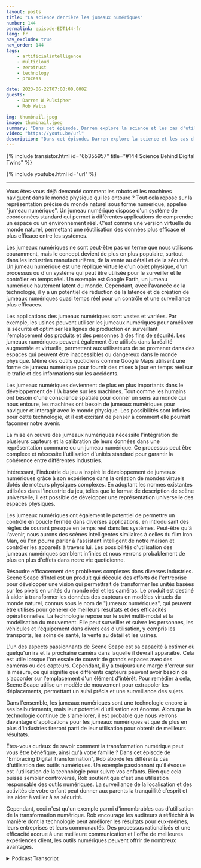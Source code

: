 ```yaml
---
layout: posts
title: "La science derrière les jumeaux numériques"
number: 144
permalink: episode-EDT144-fr
lang: fr
nav_exclude: true
nav_order: 144
tags:
    - artificialintelligence
    - multicloud
    - zerotrust
    - technology
    - process

date: 2023-06-22T07:00:00.000Z
guests:
    - Darren W Pulsipher
    - Rob Watts

img: thumbnail.jpeg
image: thumbnail.jpeg
summary: "Dans cet épisode, Darren explore la science et les cas d'utilisation de la technologie des jumeaux numériques avec l'architecte principal du ScheneScape d'Intel."
video: "https://youtu.be/url"
description: "Dans cet épisode, Darren explore la science et les cas d'utilisation de la technologie des jumeaux numériques avec l'architecte principal du ScheneScape d'Intel."
---
```


<div>
{% include transistor.html id="6b355957" title="#144 Science Behind Digital Twins" %}

{% include youtube.html id="url" %}
</div>

---

Vous êtes-vous déjà demandé comment les robots et les machines naviguent dans le monde physique qui les entoure ? Tout cela repose sur la représentation précise du monde naturel sous forme numérique, appelée "jumeau numérique". Un jumeau numérique dispose d'un système de coordonnées standard qui permet à différentes applications de comprendre un espace ou un environnement réel. C'est comme une version virtuelle du monde naturel, permettant une réutilisation des données plus efficace et plus efficace entre les systèmes.

Les jumeaux numériques ne sont peut-être pas un terme que nous utilisons couramment, mais le concept devient de plus en plus populaire, surtout dans les industries manufacturières, de la vente au détail et de la sécurité. Un jumeau numérique est une réplique virtuelle d'un objet physique, d'un processus ou d'un système qui peut être utilisée pour le surveiller et le contrôler en temps réel. Un exemple est Google Earth, un jumeau numérique hautement latent du monde. Cependant, avec l'avancée de la technologie, il y a un potentiel de réduction de la latence et de création de jumeaux numériques quasi temps réel pour un contrôle et une surveillance plus efficaces.

Les applications des jumeaux numériques sont vastes et variées. Par exemple, les usines peuvent utiliser les jumeaux numériques pour améliorer la sécurité et optimiser les lignes de production en surveillant l'emplacement des produits et des personnes à des fins de sécurité. Les jumeaux numériques peuvent également être utilisés dans la réalité augmentée et virtuelle, permettant aux utilisateurs de se promener dans des espaces qui peuvent être inaccessibles ou dangereux dans le monde physique. Même des outils quotidiens comme Google Maps utilisent une forme de jumeau numérique pour fournir des mises à jour en temps réel sur le trafic et des informations sur les accidents.

Les jumeaux numériques deviennent de plus en plus importants dans le développement de l'IA basée sur les machines. Tout comme les humains ont besoin d'une conscience spatiale pour donner un sens au monde qui nous entoure, les machines ont besoin de jumeaux numériques pour naviguer et interagir avec le monde physique. Les possibilités sont infinies pour cette technologie, et il est excitant de penser à comment elle pourrait façonner notre avenir.

La mise en œuvre des jumeaux numériques nécessite l'intégration de plusieurs capteurs et la calibration de leurs données dans une représentation commune ou un jumeau numérique. Ce processus peut être complexe et nécessite l'utilisation d'unités standard pour garantir la cohérence entre différentes industries.

Intéressant, l'industrie du jeu a inspiré le développement de jumeaux numériques grâce à son expérience dans la création de mondes virtuels dotés de moteurs physiques complexes. En adoptant les normes existantes utilisées dans l'industrie du jeu, telles que le format de description de scène universelle, il est possible de développer une représentation universelle des espaces physiques.

Les jumeaux numériques ont également le potentiel de permettre un contrôle en boucle fermée dans diverses applications, en introduisant des règles de courant presque en temps réel dans les systèmes. Peut-être qu'à l'avenir, nous aurons des scènes intelligentes similaires à celles du film Iron Man, où l'on pourra parler à l'assistant intelligent de notre maison et contrôler les appareils à travers lui. Les possibilités d'utilisation des jumeaux numériques semblent infinies et nous verrons probablement de plus en plus d'effets dans notre vie quotidienne.

Résoudre efficacement des problèmes complexes dans diverses industries. Scene Scape d'Intel est un produit qui découle des efforts de l'entreprise pour développer une vision qui permettrait de transformer les unités basées sur les pixels en unités du monde réel et les caméras. Le produit est destiné à aider à transformer les données des capteurs en modèles virtuels du monde naturel, connus sous le nom de "jumeaux numériques", qui peuvent être utilisés pour générer de meilleurs résultats et des efficacités opérationnelles. La technologie repose sur le suivi multi-modal et la modélisation du mouvement. Elle peut surveiller et suivre les personnes, les véhicules et l'équipement dans divers cas d'utilisation, y compris les transports, les soins de santé, la vente au détail et les usines.

L'un des aspects passionnants de Scene Scape est sa capacité à estimer où quelqu'un ira et la prochaine caméra dans laquelle il devrait apparaître. Cela est utile lorsque l'on essaie de couvrir de grands espaces avec des caméras ou des capteurs. Cependant, il y a toujours une marge d'erreur sur la mesure, ce qui signifie que différents capteurs peuvent avoir besoin de s'accorder sur l'emplacement d'un élément d'intérêt. Pour remédier à cela, Scene Scape utilise un modèle de mouvement pour extrapoler les déplacements, permettant un suivi précis et une surveillance des sujets.

Dans l'ensemble, les jumeaux numériques sont une technologie encore à ses balbutiements, mais leur potentiel d'utilisation est énorme. Alors que la technologie continue de s'améliorer, il est probable que nous verrons davantage d'applications pour les jumeaux numériques et que de plus en plus d'industries tireront parti de leur utilisation pour obtenir de meilleurs résultats.

Êtes-vous curieux de savoir comment la transformation numérique peut vous être bénéfique, ainsi qu'à votre famille ? Dans cet épisode de "Embracing Digital Transformation", Rob aborde les différents cas d'utilisation des outils numériques. Un exemple passionnant qu'il évoque est l'utilisation de la technologie pour suivre vos enfants. Bien que cela puisse sembler controversé, Rob soutient que c'est une utilisation responsable des outils numériques. La surveillance de la localisation et des activités de votre enfant peut donner aux parents la tranquillité d'esprit et les aider à veiller à sa sécurité.

Cependant, ceci n'est qu'un exemple parmi d'innombrables cas d'utilisation de la transformation numérique. Rob encourage les auditeurs à réfléchir à la manière dont la technologie peut améliorer les résultats pour eux-mêmes, leurs entreprises et leurs communautés. Des processus rationalisés et une efficacité accrue à une meilleure communication et l'offre de meilleures expériences client, les outils numériques peuvent offrir de nombreux avantages.



<details>
<summary> Podcast Transcript </summary>

<p></p>

</details>
